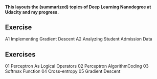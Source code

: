 #### This layouts the (summarized) topics of Deep Learning Nanodegree at Udacity and my progress.

## Exercise
A1 Implementing Gradient Descent
A2 Analyzing Student Admission Data

## Exercises
01 Perceptron As Logical Operators
02 Perceptron AlgorithmCoding
03 Softmax Function
04 Cross-entropy
05 Gradient Descent


